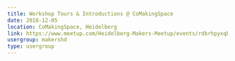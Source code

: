 ```yaml
---
title: Workshop Tours & Introductions @ CoMakingSpace
date: 2018-12-05
location: CoMakingSpace, Heidelberg
link: https://www.meetup.com/Heidelberg-Makers-Meetup/events/rdbrhpyxqbhb/
usergroup: makershd
type: usergroup
---
```

